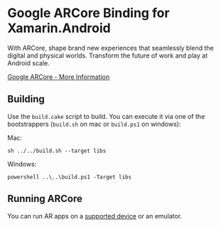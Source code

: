 # Google ARCore Binding for Xamarin.Android

With ARCore, shape brand new experiences that seamlessly blend the digital and physical worlds. Transform the future of work and play at Android scale.

[Google ARCore - More Information](https://developers.google.com/ar/)

## Building

Use the `build.cake` script to build.  You can execute it via one of the bootstrappers (`build.sh` on mac or `build.ps1` on windows):

Mac:
```
sh ../../build.sh --target libs
```

Windows:
```
powershell ..\..\build.ps1 -Target libs
```

## Running ARCore

You can run AR apps on a [supported device](https://developers.google.com/ar/discover/#supported_devices) or an emulator.
